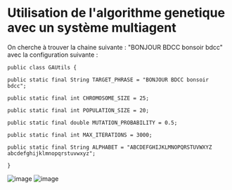 # Utilisation de l'algorithme genetique avec un système multiagent
On cherche à trouver la chaine suivante : "BONJOUR BDCC bonsoir bdcc" avec la configuration suivante : 

    public class GAUtils {
    
    public static final String TARGET_PHRASE = "BONJOUR BDCC bonsoir bdcc";
    
    public static final int CHROMOSOME_SIZE = 25;
      
    public static final int POPULATION_SIZE = 20;
     
    public static final double MUTATION_PROBABILITY = 0.5;

    public static final int MAX_ITERATIONS = 3000;

    public static final String ALPHABET = "ABCDEFGHIJKLMNOPQRSTUVWXYZ abcdefghijklmnopqrstuvwxyz";
    
    }

![image](https://github.com/Mansouri-Anas/MultiAgentSystemForGeneticAlgorithm/assets/106403012/79a50787-c6a7-4b4e-aad4-29c2ac0f6fb5)
![image](https://github.com/Mansouri-Anas/MultiAgentSystemForGeneticAlgorithm/assets/106403012/cc9e9b41-c5af-47ed-b060-593dd10588ac)
